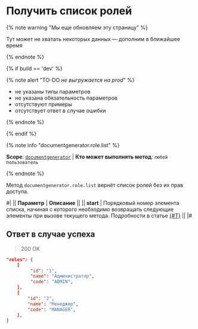 # Получить список ролей

{% note warning "Мы еще обновляем эту страницу" %}

Тут может не хватать некоторых данных — дополним в ближайшее время

{% endnote %}

{% if build == 'dev' %}

{% note alert "TO-DO _не выгружается на prod_" %}

- не указаны типы параметров
- не указана обязательность параметров
- отсутствуют примеры
- отсутствует ответ в случае ошибки

{% endnote %}

{% endif %}

{% note info "documentgenerator.role.list" %}

**Scope**: [`documentgenerator`](../../scopes/permissions.md) | **Кто может выполнять метод**: `любой пользователь`

{% endnote %}

Метод `documentgenerator.role.list` вернёт список ролей без их прав доступа.

#|
|| **Параметр** | **Описание** ||
|| **start** | Порядковый номер элемента списка, начиная с которого необходимо возвращать следующие элементы при вызове текущего метода. Подробности в статье [{#T}](../../how-to-call-rest-api/list-methods-pecularities.md) ||
|#

## Ответ в случае успеха

> 200 OK

```json
"roles": {
	[
		 "id": "1",
		 "name": "Администратор",
		 "code": "ADMIN",
	],
	[
		"id": "2",
		"name": "Менеджер",
		"code": "MANAGER",
	],
}
```